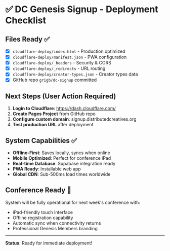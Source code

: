 # ✅ DC Genesis Signup - Deployment Checklist

## Files Ready ✅
- [x] `cloudflare-deploy/index.html` - Production optimized
- [x] `cloudflare-deploy/manifest.json` - PWA configuration
- [x] `cloudflare-deploy/_headers` - Security & CORS
- [x] `cloudflare-deploy/_redirects` - URL routing
- [x] `cloudflare-deploy/creator-types.json` - Creator types data
- [x] GitHub repo `grigb/dc-signup` committed

## Next Steps (User Action Required)
1. **Login to Cloudflare**: https://dash.cloudflare.com/
2. **Create Pages Project** from GitHub repo
3. **Configure custom domain**: signup.distributedcreatives.org
4. **Test production URL** after deployment

## System Capabilities ✅
- **Offline-First**: Saves locally, syncs when online
- **Mobile Optimized**: Perfect for conference iPad
- **Real-time Database**: Supabase integration ready
- **PWA Ready**: Installable web app
- **Global CDN**: Sub-500ms load times worldwide

## Conference Ready 🎯
System will be fully operational for next week's conference with:
- iPad-friendly touch interface
- Offline registration capability
- Automatic sync when connectivity returns
- Professional Genesis Members branding

---
**Status**: Ready for immediate deployment!